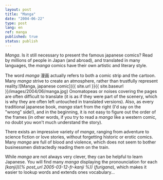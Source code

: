 ```yaml
---
layout: post
title: "Manga"
date: "2004-06-22"
type: post
lang: en
ref: manga
published: true
status: publish
---
```




_Manga_. Is it still necessary to present the famous japanese comics? Read by millions of people in Japan (and abroad), and translated in many languages, the _manga_ comics have their own artistic and literary style.

 

The word _manga_ 漫画 actually refers to both a comic strip and the cartoon. Many _manga_ strive to create an atmosphere, rather than trustfully represent reality.![Manga, japanese comic]({{ site.url }}{{ site.baseurl }}/images/2004/06/manga.jpg) Onomatopeas or noises covering the pages are often difficult to translate (it is as if they were part of the scenery, which is why they are often left untouched in translated versions). Also, as every traditional japanese book, _manga_ start from the right (I'd say on the "wrong" side!), and in the beginning, it is not easy to figure out the order of the frames (in other words, if you try to read a _manga_ like a western comic, no doubt you won't much understand the story).

There exists an impressive variety of _manga_, ranging from adventure to science fiction or love stories, without forgetting historic or erotic comics. Many _manga_ are full of blood and violence, which does not seem to bother businessmen distractedly reading them on the train.

While _manga_ are not always very clever, they can be helpful to learn Japanese. You will find many _manga_ displaying the pronounciation for each _[kanji]({% post_url 2005-03-12-fr-kanji %})_ (_furigana_), which makes it easier to lookup words and extends ones vocabulary...


